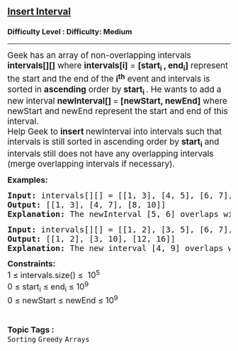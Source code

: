 <h2><a href="https://www.geeksforgeeks.org/problems/insert-interval-1666733333/1?_gl=1*119qtiq*_up*MQ..*_gs*MQ..&gclid=CjwKCAjw--K_BhB5EiwAuwYoylK5XzDwQqyzmbeNyd6lbwEki04LPSPJ3QfSMrU-U2MbFA0DRoegrBoCPiYQAvD_BwE&gbraid=0AAAAAC9yBkDs_DoJKxMS1sI6NNYmbwb_h">Insert Interval</a></h2><h3>Difficulty Level : Difficulty: Medium</h3><hr><div class="problems_problem_content__Xm_eO"><p data-pm-slice="0 0 []"><span style="font-size: 14pt;">Geek has an array of non-overlapping intervals <strong>intervals[][]</strong> where <strong>intervals[i]</strong> = <strong>[start<sub>i </sub>, end<sub>i</sub>]</strong> represent the start and the end of the <strong>i<sup>th</sup></strong> event and intervals is sorted in <strong>ascending</strong> order by <strong>start<sub>i </sub></strong>. He wants to add a new interval <strong>newInterval[] </strong>=<strong> [newStart, newEnd]</strong> where newStart and newEnd represent the start and end of this interval.<br></span><span style="font-size: 14pt;">Help Geek to <strong>insert </strong>newInterval into intervals such that intervals is still sorted in ascending order by <strong>start<sub>i</sub></strong>&nbsp;and intervals still does not have any overlapping intervals (merge overlapping intervals if necessary).</span></p>
<p><span style="font-size: 18px;"><strong>Examples:</strong></span></p>
<pre><span style="font-size: 18px;"><strong>Input: </strong>intervals[][] = [[1, 3], [4, 5], [6, 7], [8, 10]], newInterval[] = [5, 6]
<strong>Output: </strong>[[1, 3], [4, 7], [8, 10]]
<strong>Explanation: </strong>The newInterval [5, 6] overlaps with [4, 5] and [6, 7]. So, they are merged into one interval [4, 7].</span>
</pre>
<pre><span style="font-size: 18px;"><strong>Input: </strong>intervals[][] = [[1, 2], [3, 5], [6, 7], [8, 10], [12, 16]], newInterval[] = [4, 9]
<strong>Output: </strong>[[1, 2], [3, 10], [12, 16]]
<strong>Explanation: </strong>The new interval [4, 9] overlaps with [3, 5], [6, 7] and [8, 10]. So, they are merged into one interval [3, 10].</span></pre>
<p><span style="font-size: 18px;"><strong>Constraints:</strong><br>1 ≤ intervals.size() ≤&nbsp; 10<sup>5</sup><br>0 ≤ start<sub>i</sub> ≤ end<sub>i</sub> ≤ 10<sup>9</sup><br></span><span style="font-size: 18px;">0 ≤ newStart ≤ newEnd ≤ 10<sup>9</sup></span></p></div><br><p><span style=font-size:18px><strong>Topic Tags : </strong><br><code>Sorting</code>&nbsp;<code>Greedy</code>&nbsp;<code>Arrays</code>&nbsp;